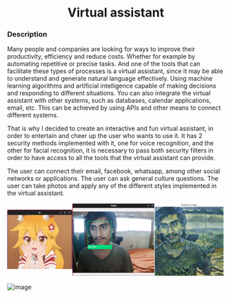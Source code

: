 <h1 align="center"> Virtual assistant </h1>

### Description
Many people and companies are looking for ways to improve their productivity, efficiency and reduce costs. Whether for example by automating repetitive or precise tasks.
And one of the tools that can facilitate these types of processes is a virtual assistant, since it may be able to understand and generate natural language effectively. Using machine learning algorithms and artificial intelligence capable of making decisions and responding to different situations.
You can also integrate the virtual assistant with other systems, such as databases, calendar applications, email, etc. This can be achieved by using APIs and other means to connect different systems.

That is why I decided to create an interactive and fun virtual assistant, in order to entertain and cheer up the user who wants to use it.
It has 2 security methods implemented with it, one for voice recognition, and the other for facial recognition, it is necessary to pass both security filters in order to have access to all the tools that the virtual assistant can provide.

The user can connect their email, facebook, whatsapp, among other social networks or applications.
The user can ask general culture questions.
The user can take photos and apply any of the different styles implemented in the virtual assistant.


<div style="display: flex; justify-content: space-between; align-items: center;">
<div>
<img src="./main_features/images/readme_images/Screenshot from 2023-02-07 12-58-59.png">
</div>
<div>
<img src="./main_features/images/readme_images/Screenshot from 2023-02-07 13-00-17.png">
</div>
<div>
<img src="./main_features/images/readme_images/Screenshot from 2023-02-07 13-01-38.png">
</div>
</div>

![image](https://imgs.search.brave.com/xFpLwryLJ7-hi1BPwJwcl9l8ZR8u4poviDaw84RB6dw/rs:fit:1200:720:1/g:ce/aHR0cHM6Ly9jb250/ZW50LmZvcnR1bmUu/Y29tL3dwLWNvbnRl/bnQvdXBsb2Fkcy8y/MDE2LzEyL2dhdGVi/b3gtaGlrYXJpLXlv/dXR1YmUuanBn)
